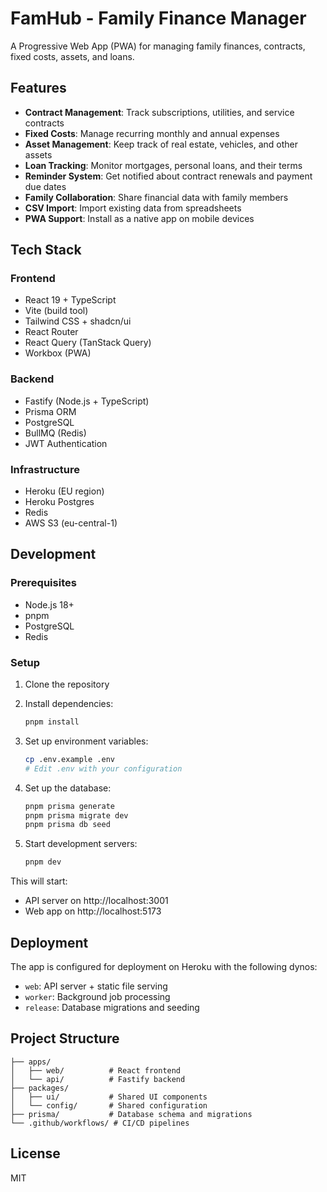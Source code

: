# FamHub - Family Finance Manager

A Progressive Web App (PWA) for managing family finances, contracts, fixed costs, assets, and loans.

## Features

- **Contract Management**: Track subscriptions, utilities, and service contracts
- **Fixed Costs**: Manage recurring monthly and annual expenses
- **Asset Management**: Keep track of real estate, vehicles, and other assets
- **Loan Tracking**: Monitor mortgages, personal loans, and their terms
- **Reminder System**: Get notified about contract renewals and payment due dates
- **Family Collaboration**: Share financial data with family members
- **CSV Import**: Import existing data from spreadsheets
- **PWA Support**: Install as a native app on mobile devices

## Tech Stack

### Frontend
- React 19 + TypeScript
- Vite (build tool)
- Tailwind CSS + shadcn/ui
- React Router
- React Query (TanStack Query)
- Workbox (PWA)

### Backend
- Fastify (Node.js + TypeScript)
- Prisma ORM
- PostgreSQL
- BullMQ (Redis)
- JWT Authentication

### Infrastructure
- Heroku (EU region)
- Heroku Postgres
- Redis
- AWS S3 (eu-central-1)

## Development

### Prerequisites
- Node.js 18+
- pnpm
- PostgreSQL
- Redis

### Setup

1. Clone the repository
2. Install dependencies:
   ```bash
   pnpm install
   ```

3. Set up environment variables:
   ```bash
   cp .env.example .env
   # Edit .env with your configuration
   ```

4. Set up the database:
   ```bash
   pnpm prisma generate
   pnpm prisma migrate dev
   pnpm prisma db seed
   ```

5. Start development servers:
   ```bash
   pnpm dev
   ```

This will start:
- API server on http://localhost:3001
- Web app on http://localhost:5173

## Deployment

The app is configured for deployment on Heroku with the following dynos:
- `web`: API server + static file serving
- `worker`: Background job processing
- `release`: Database migrations and seeding

## Project Structure

```
├── apps/
│   ├── web/          # React frontend
│   └── api/          # Fastify backend
├── packages/
│   ├── ui/           # Shared UI components
│   └── config/       # Shared configuration
├── prisma/           # Database schema and migrations
└── .github/workflows/ # CI/CD pipelines
```

## License

MIT
